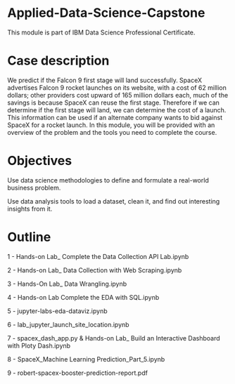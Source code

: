 # Applied-Data-Science-Capstone

This module is part of IBM Data Science Professional Certificate. 

# Case description
We predict if the Falcon 9 first stage will land successfully. 
SpaceX advertises Falcon 9 rocket launches on its website, with a cost of 62 million dollars; other providers cost upward of 165 million dollars each, much of the savings is because SpaceX can reuse the first stage. Therefore if we can determine if the first stage will land, we can determine the cost of a launch. This information can be used if an alternate company wants to bid against SpaceX for a rocket launch. In this module, you will be provided with an overview of the problem and the tools you need to complete the course.

# Objectives
Use data science methodologies to define and formulate a real-world business problem.
<p>Use data analysis tools to load a dataset, clean it, and find out interesting insights from it.</p>

# Outline
1 - Hands-on Lab_ Complete the Data Collection API Lab.ipynb
<p>2 - Hands-on Lab_ Data Collection with Web Scraping.ipynb</p>
<p>3 - Hands-On Lab_ Data Wrangling.ipynb</p>
<p>4 - Hands-on Lab Complete the EDA with SQL.ipynb</p>
<p>5 - jupyter-labs-eda-dataviz.ipynb</p>
<p>6 - lab_jupyter_launch_site_location.ipynb</p>
<p>7 - spacex_dash_app.py & Hands-on Lab_ Build an Interactive Dashboard with Ploty Dash.ipynb</p>
<p>8 - SpaceX_Machine Learning Prediction_Part_5.ipynb</p>
<p>9 - robert-spacex-booster-prediction-report.pdf</p>

